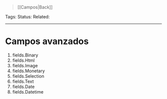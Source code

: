 > [[Campos|Back]]

Tags: 
Status: 
Related: 

___

# Campos avanzados

1. fields.Binary
2. fields.Html
3. fields.Image
4. fields.Monetary
5. fields.Selection
6. fields.Text
7. fields.Date
8. fields.Datetime